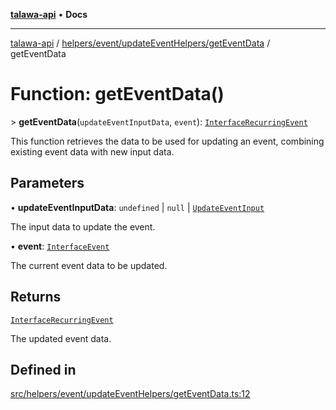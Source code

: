 [**talawa-api**](../../../../../README.md) • **Docs**

***

[talawa-api](../../../../../modules.md) / [helpers/event/updateEventHelpers/getEventData](../README.md) / getEventData

# Function: getEventData()

\> **getEventData**(`updateEventInputData`, `event`): [`InterfaceRecurringEvent`](../../../recurringEventHelpers/generateRecurringEventInstances/interfaces/InterfaceRecurringEvent.md)

This function retrieves the data to be used for updating an event,
combining existing event data with new input data.

## Parameters

• **updateEventInputData**: `undefined` \| `null` \| [`UpdateEventInput`](../../../../../types/generatedGraphQLTypes/type-aliases/UpdateEventInput.md)

The input data to update the event.

• **event**: [`InterfaceEvent`](../../../../../models/Event/interfaces/InterfaceEvent.md)

The current event data to be updated.

## Returns

[`InterfaceRecurringEvent`](../../../recurringEventHelpers/generateRecurringEventInstances/interfaces/InterfaceRecurringEvent.md)

The updated event data.

## Defined in

[src/helpers/event/updateEventHelpers/getEventData.ts:12](https://github.com/PalisadoesFoundation/talawa-api/blob/4a88fe62b20ebda9653c55ae8d39d6c6fac8831f/src/helpers/event/updateEventHelpers/getEventData.ts#L12)
